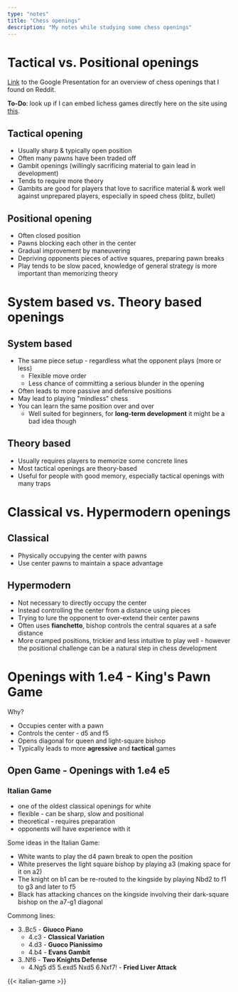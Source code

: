 ```yaml
---
type: "notes"
title: "Chess openings"
description: "My notes while studying some chess openings"
---
```


# Tactical vs. Positional openings

[Link](https://docs.google.com/presentation/d/e/2PACX-1vScs84UlQpEP-dsde2HeSmDgDTTgK9LLQW9N1aNbE05jhjPskyEbiHSk_CTgIcbIShV7qywws8Vy_7H/pub?start=false&loop=false&delayms=3000#slide=id.ged614816f3_1_168) to the Google Presentation for an overview of chess openings that I found on Reddit.

**To-Do**: look up if I can embed lichess games directly here on the site using [this](https://lichess.org/developers).

## Tactical opening

* Usually sharp & typically open position
* Often many pawns have been traded off
* Gambit openings (willingly sacrificing material to gain lead in development)
* Tends to require more theory
* Gambits are good for players that love to sacrifice material & work well against unprepared players, especially in speed chess (blitz, bullet)

## Positional opening

* Often closed position
* Pawns blocking each other in the center
* Gradual improvement by maneuvering
* Depriving opponents pieces of active squares, preparing pawn breaks
* Play tends to be slow paced, knowledge of general strategy is more important than memorizing theory

# System based vs. Theory based openings

## System based

- The same piece setup -  regardless what the opponent plays (more or less)
    - Flexible move order
    - Less chance of committing a serious blunder in the opening
- Often leads to more passive and defensive positions
- May lead to playing "mindless" chess
- You can learn the same position over and over
    - Well suited for beginners, for **long-term development** it might be a bad idea though

## Theory based

- Usually requires players to memorize some concrete lines
- Most tactical openings are theory-based
- Useful for people with good memory, especially tactical openings with many traps

# Classical vs. Hypermodern openings

## Classical

- Physically occupying the center with pawns
- Use center pawns to maintain a space advantage

## Hypermodern

- Not necessary to directly occupy the center
- Instead controlling the center from a distance using pieces
- Trying to lure the opponent to over-extend their center pawns
- Often uses **fianchetto**, bishop controls the central squares at a safe distance
- More cramped positions, trickier and less intuitive to play well - however the positional challenge can be a natural step in chess development


# Openings with 1.e4 - King's Pawn Game

Why? 

* Occupies center with a pawn
* Controls the center - d5 and f5
* Opens diagonal for queen and light-square bishop
* Typically leads to more **agressive** and **tactical** games

## Open Game - Openings with 1.e4 e5

### Italian Game

* one of the oldest classical openings for white
* flexible - can be sharp, slow and positional
* theoretical - requires preparation
* opponents will have experience with it

Some ideas in the Italian Game:

* White wants to play the d4 pawn break to open the position
* White preserves the light square bishop by playing a3 (making space for it on a2)
* The knight on b1 can be re-routed to the kingside by playing Nbd2 to f1 to g3 and later to f5
* Black has attacking chances on the kingside involving their dark-square bishop on the a7-g1 diagonal

Commong lines:

* 3..Bc5 - **Giuoco Piano**
    * 4.c3 - **Classical Variation**
    * 4.d3 - **Guoco Pianissimo**
    * 4.b4 - **Evans Gambit**
* 3..Nf6 - **Two Knights Defense**
    * 4.Ng5 d5 5.exd5 Nxd5 6.Nxf7! - **Fried Liver Attack**


{{< italian-game >}}